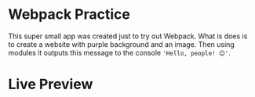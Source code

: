 # Webpack Practice

This super small app was created just to try out Webpack. What is does is to create a website with purple background and an image. Then using modules it outputs this message to the console `'Hello, people! 😊'`.

# Live Preview



